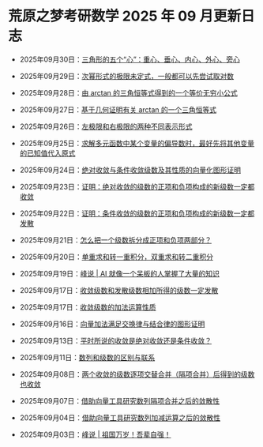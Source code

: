 # 荒原之梦考研数学 2025 年 09 月更新日志

- 2025年09月30日：[三角形的五个“心”：重心、垂心、内心、外心、旁心](https://zhaokaifeng.com/23337/)

- 2025年09月29日：[次幂形式的极限未定式，一般都可以先尝试取对数](https://zhaokaifeng.com/23334/)

- 2025年09月28日：[由 arctan 的三角恒等式得到的一个等价无穷小公式](https://zhaokaifeng.com/23331/)

- 2025年09月27日：[基于几何证明有关 arctan 的一个三角恒等式](https://zhaokaifeng.com/23322/)

- 2025年09月26日：[左极限和右极限的两种不同表示形式](https://zhaokaifeng.com/23317/)

- 2025年09月25日：[求解多元函数中某个变量的偏导数时，最好先将其他变量的已知值代入原式](https://zhaokaifeng.com/23313/)

- 2025年09月24日：[绝对收敛与条件收敛级数及其性质的向量化图形证明](https://zhaokaifeng.com/23306/)

- 2025年09月23日：[证明：绝对收敛的级数的正项和负项构成的新级数一定都收敛](https://zhaokaifeng.com/23304/)

- 2025年09月22日：[证明：条件收敛的级数的正项和负项构成的新级数一定都发散](/2)

- 2025年09月21日：[怎么把一个级数拆分成正项和负项两部分？](https://zhaokaifeng.com/23294/)

- 2025年09月20日：[单重求和转一重积分，双重求和转二重积分](https://zhaokaifeng.com/23287/)

- 2025年09月19日：[峰说 \| AI 就像一个呆板的人掌握了大量的知识](https://zhaokaifeng.com/23284/)

- 2025年09月17日：[收敛级数和发散级数相加所得的级数一定发散](https://zhaokaifeng.com/23279/)

- 2025年09月17日：[收敛级数的加法运算性质](https://zhaokaifeng.com/23273/)

- 2025年09月16日：[向量加法满足交换律与结合律的图形证明](https://zhaokaifeng.com/23265/)

- 2025年09月13日：[平时所说的收敛是绝对收敛还是条件收敛？](https://zhaokaifeng.com/23260/)

- 2025年09月11日：[数列和级数的区别与联系](https://zhaokaifeng.com/23258/)

- 2025年09月08日：[两个收敛的级数逐项交替合并（隔项合并）后得到的级数也收敛](https://zhaokaifeng.com/23250/)

- 2025年09月07日：[借助向量工具研究数列隔项合并之后的敛散性](https://zhaokaifeng.com/23238/)

- 2025年09月04日：[借助向量工具研究数列加减运算之后的敛散性](https://zhaokaifeng.com/23230/)

- 2025年09月03日：[峰说 \| 祖国万岁！吾辈自强！](https://zhaokaifeng.com/23225/)
